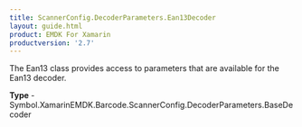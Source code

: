 ```yaml
---
title: ScannerConfig.DecoderParameters.Ean13Decoder
layout: guide.html 
product: EMDK For Xamarin 
productversion: '2.7' 
---
```

The Ean13 class provides access to parameters that are available for the Ean13 decoder.

**Type** - Symbol.XamarinEMDK.Barcode.ScannerConfig.DecoderParameters.BaseDecoder



